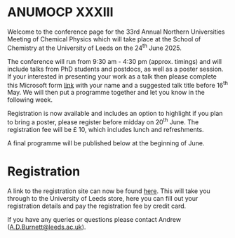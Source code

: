 # ANUMOCP XXXIII

Welcome to the conference page for the 33rd Annual Northern Universities Meeting of Chemical Physics which will take place at the School of Chemistry at the University of Leeds on the 24<sup>th</sup> June 2025.

The conference will run from 9:30 am - 4:30 pm (approx. timings) and will include talks from PhD students and postdocs, as well as a poster session. If your interested in presenting your work as a talk then please complete this Microsoft form [link](https://forms.office.com/e/BB8rPMhVFY) with your name and a suggested talk title before 16<sup>th</sup> May. We will then put a programme together and let you know in the following week.

Registration is now available and includes an option to highlight if you plan to bring a poster, please register before midday on 20<sup>th</sup> June.  The registration fee will be £ 10, which includes lunch and refreshments.

A final programme will be published below at the beginning of June. 

# Registration

A link to the registration site can now be found [here](https://store.leeds.ac.uk/product-catalogue/faculty-of-engineering-and-physical-sciences/school-of-chemical-and-process-engineering/coursesconferences/annual-northern-universities-meeting-in-chemical-physics-anumocp). This will take you through to the University of Leeds store, here you can fill out your registration details and pay the registration fee by credit card. 


If you have any queries or questions please contact Andrew (A.D.Burnett@leeds.ac.uk). 

